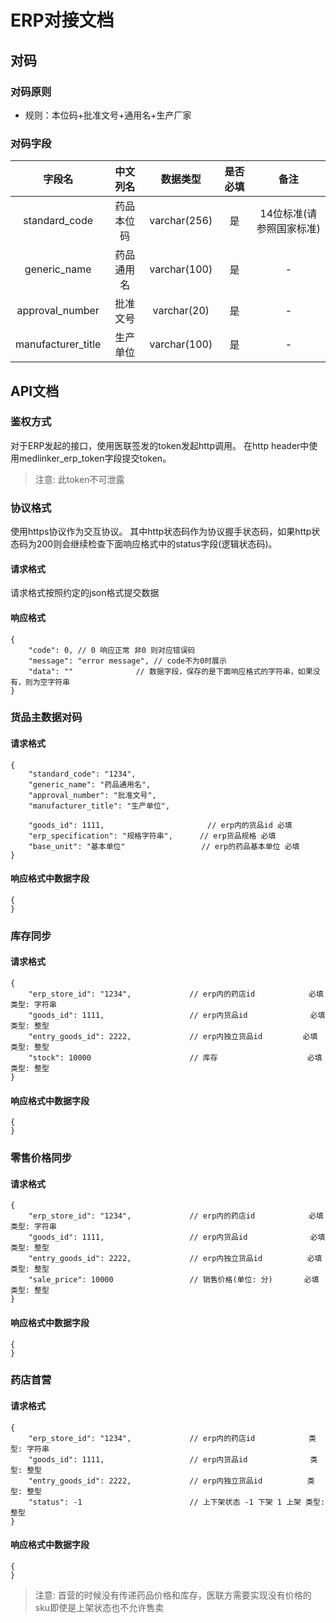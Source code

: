 # ERP对接文档
## 对码
### 对码原则
* 规则：本位码+批准文号+通用名+生产厂家
### 对码字段
| 字段名        | 中文列名   |  数据类型  | 是否必填 | 备注 |
| :--------:   | :-----:  | :----:  | :---------: | :-------: |
| standard_code        |   药品本位码   |   varchar(256)   | 是 | 14位标准(请参照国家标准) |
| generic_name | 药品通用名 | varchar(100) | 是 | - |
| approval_number | 批准文号 | varchar(20) | 是 | - |
| manufacturer_title | 生产单位 | varchar(100) | 是 | - |

## API文档
### 鉴权方式
对于ERP发起的接口，使用医联签发的token发起http调用。
在http header中使用medlinker_erp_token字段提交token。

> 注意: 此token不可泄露
### 协议格式
使用https协议作为交互协议。
其中http状态码作为协议握手状态码，如果http状态码为200则会继续检查下面响应格式中的status字段(逻辑状态码)。
#### 请求格式
请求格式按照约定的json格式提交数据
#### 响应格式
```
{
    "code": 0, // 0 响应正常 非0 则对应错误码
    "message": "error message", // code不为0时展示
    "data": ""              // 数据字段，保存的是下面响应格式的字符串，如果没有，则为空字符串
}
```
### 货品主数据对码
#### 请求格式
```
{
    "standard_code": "1234",
    "generic_name": "药品通用名",
    "approval_number": "批准文号",
    "manufacturer_title": "生产单位",

    "goods_id": 1111,                       // erp内的货品id 必填
    "erp_specification": "规格字符串",      // erp货品规格 必填
    "base_unit": "基本单位"                 // erp的药品基本单位 必填
}
```
#### 响应格式中数据字段
```
{
}
```
### 库存同步
#### 请求格式
```
{
    "erp_store_id": "1234",             // erp内的药店id            必填 类型: 字符串
    "goods_id": 1111,                   // erp内货品id              必填 类型: 整型
    "entry_goods_id": 2222,             // erp内独立货品id         必填 类型: 整型
    "stock": 10000                      // 库存                    必填 类型: 整型
}
```
#### 响应格式中数据字段
```
{
}
```
### 零售价格同步
#### 请求格式
```
{
    "erp_store_id": "1234",             // erp内的药店id            必填 类型: 字符串
    "goods_id": 1111,                   // erp内货品id              必填 类型: 整型
    "entry_goods_id": 2222,             // erp内独立货品id          必填 类型: 整型
    "sale_price": 10000                 // 销售价格(单位: 分)       必填 类型: 整型
}
```
#### 响应格式中数据字段
```
{
}
```

### 药店首营
#### 请求格式
```
{
    "erp_store_id": "1234",             // erp内的药店id            类型: 字符串
    "goods_id": 1111,                   // erp内货品id              类型: 整型
    "entry_goods_id": 2222,             // erp内独立货品id          类型: 整型
    "status": -1                        // 上下架状态 -1 下架 1 上架 类型: 整型
}
```
#### 响应格式中数据字段
```
{
}
```

> 注意: 首营的时候没有传递药品价格和库存，医联方需要实现没有价格的sku即使是上架状态也不允许售卖
